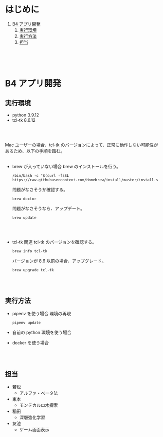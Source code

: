 <!-- omit in toc -->
# はじめに
1. [B4 アプリ開発](#b4-アプリ開発)
   1. [実行環境](#実行環境)
   2. [実行方法](#実行方法)
   3. [担当](#担当)
<br>
<br>
<br>



# B4 アプリ開発

## 実行環境
- python 3.9.12
- tcl-tk 8.6.12
<br>
<br>

Mac ユーザーの場合、tcl-tk のバージョンによって、正常に動作しない可能性があるため、以下の手順を踏む。
<br>
<br>

- brew が入っていない場合
  brew のインストールを行う。
  ```
  /bin/bash -c "$(curl -fsSL https://raw.githubusercontent.com/Homebrew/install/master/install.sh)"
  ```
  問題がなさそうか確認する。
  ```
  brew doctor
  ```
  問題がなさそうなら、アップデート。
  ```
  brew update
  ```
<br>
<br>

- tcl-tk 関連
  tcl-tk のバージョンを確認する。
  ```
  brew info tcl-tk
  ```
  バージョンが 8.6 以前の場合、アップグレード。
  ```
  brew upgrade tcl-tk
  ```
<br>
<br>



## 実行方法
- pipenv を使う場合
  環境の再現
  ```
  pipenv update
  ```
  
- 自前の python 環境を使う場合
- docker を使う場合
<br>
<br>



## 担当
- 若松
  - アルファ・ベータ法
- 東本
  - モンテカルロ木探索
- 稲田
  - 深層強化学習
- 友池
  - ゲーム画面表示
<br>
<br>